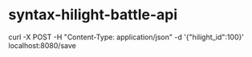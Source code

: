 # syntax-hilight-battle-api

curl -X POST -H "Content-Type: application/json" -d '{"hilight_id":100}' localhost:8080/save
